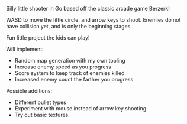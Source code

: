 Silly little shooter in Go based off the classic arcade game Berzerk!

WASD to move the little circle, and arrow keys to shoot. 
Enemies do not have collision yet, and is only the beginning stages. 

Fun little project the kids can play!

Will implement:
- Random map generation with my own tooling
- Increase enemy speed as you progress
- Score system to keep track of enemies killed
- Increased enemy count the farther you progress

Possible additions:
- Different bullet types
- Experiment with mouse instead of arrow key shooting
- Try out basic textures.
